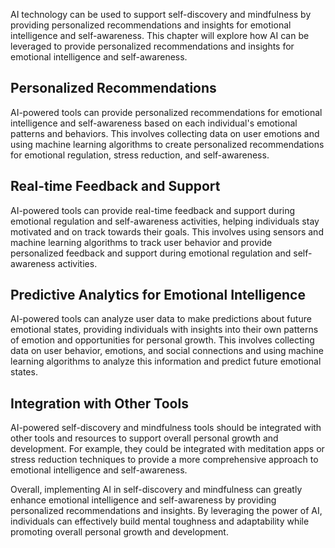 
AI technology can be used to support self-discovery and mindfulness by providing personalized recommendations and insights for emotional intelligence and self-awareness. This chapter will explore how AI can be leveraged to provide personalized recommendations and insights for emotional intelligence and self-awareness.

Personalized Recommendations
----------------------------

AI-powered tools can provide personalized recommendations for emotional intelligence and self-awareness based on each individual's emotional patterns and behaviors. This involves collecting data on user emotions and using machine learning algorithms to create personalized recommendations for emotional regulation, stress reduction, and self-awareness.

Real-time Feedback and Support
------------------------------

AI-powered tools can provide real-time feedback and support during emotional regulation and self-awareness activities, helping individuals stay motivated and on track towards their goals. This involves using sensors and machine learning algorithms to track user behavior and provide personalized feedback and support during emotional regulation and self-awareness activities.

Predictive Analytics for Emotional Intelligence
-----------------------------------------------

AI-powered tools can analyze user data to make predictions about future emotional states, providing individuals with insights into their own patterns of emotion and opportunities for personal growth. This involves collecting data on user behavior, emotions, and social connections and using machine learning algorithms to analyze this information and predict future emotional states.

Integration with Other Tools
----------------------------

AI-powered self-discovery and mindfulness tools should be integrated with other tools and resources to support overall personal growth and development. For example, they could be integrated with meditation apps or stress reduction techniques to provide a more comprehensive approach to emotional intelligence and self-awareness.

Overall, implementing AI in self-discovery and mindfulness can greatly enhance emotional intelligence and self-awareness by providing personalized recommendations and insights. By leveraging the power of AI, individuals can effectively build mental toughness and adaptability while promoting overall personal growth and development.
